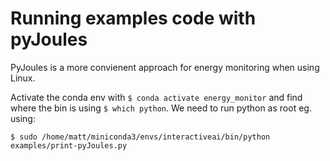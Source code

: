 # Running examples code with pyJoules

PyJoules is a more convienent approach for energy monitoring when using Linux.

Activate the conda env with `$ conda activate energy_monitor` and find where the bin is using `$ which python`. We need to run python as root eg. using:

`$ sudo /home/matt/miniconda3/envs/interactiveai/bin/python examples/print-pyJoules.py`
